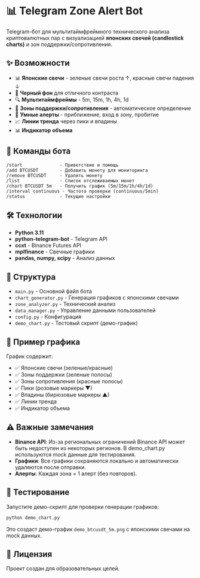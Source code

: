 # 📊 Telegram Zone Alert Bot

Telegram-бот для мультитаймфреймного технического анализа криптовалютных пар с визуализацией **японских свечей (candlestick charts)** и зон поддержки/сопротивления.

## ✨ Возможности

- 📊 **Японские свечи** - зеленые свечи роста ↑, красные свечи падения ↓
- 🎨 **Черный фон** для отличного контраста
- 🔍 **Мультитаймфреймы** - 5m, 15m, 1h, 4h, 1d
- 🎯 **Зоны поддержки/сопротивления** - автоматическое определение
- 🔔 **Умные алерты** - приближение, вход в зону, пробитие
- 📈 **Линии тренда** через пики и впадины
- 📊 **Индикатор объема**

## 🚀 Команды бота

```
/start              - Приветствие и помощь
/add BTCUSDT        - Добавить монету для мониторинга
/remove BTCUSDT     - Удалить монету
/list               - Список отслеживаемых монет
/chart BTCUSDT 5m   - Получить график (5m/15m/1h/4h/1d)
/interval continuous - Частота проверки (continuous/5min)
/status             - Текущие настройки
```

## 🛠 Технологии

- **Python 3.11**
- **python-telegram-bot** - Telegram API
- **ccxt** - Binance Futures API
- **mplfinance** - Свечные графики
- **pandas, numpy, scipy** - Анализ данных

## 📁 Структура

- `main.py` - Основной файл бота
- `chart_generator.py` - Генерация графиков с японскими свечами
- `zone_analyzer.py` - Технический анализ
- `data_manager.py` - Управление данными пользователей
- `config.py` - Конфигурация
- `demo_chart.py` - Тестовый скрипт (демо-график)

## 🎨 Пример графика

График содержит:
- ✅ Японские свечи (зеленые/красные)
- ✅ Зоны поддержки (зеленые полосы)
- ✅ Зоны сопротивления (красные полосы)  
- ✅ Пики (розовые маркеры ▼)
- ✅ Впадины (бирюзовые маркеры ▲)
- ✅ Линии тренда
- ✅ Индикатор объема

## ⚠️ Важные замечания

- **Binance API**: Из-за региональных ограничений Binance API может быть недоступен из некоторых регионов. В demo_chart.py используются mock данные для тестирования.
- **Графики**: Все графики сохраняются локально и автоматически удаляются после отправки.
- **Алерты**: Каждая зона = 1 алерт (без повторов).

## 🧪 Тестирование

Запустите демо-скрипт для проверки генерации графиков:

```bash
python demo_chart.py
```

Это создаст демо-график `demo_btcusdt_5m.png` с японскими свечами на mock данных.

## 📝 Лицензия

Проект создан для образовательных целей.

